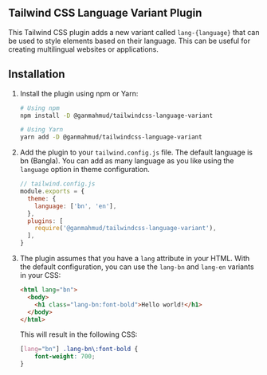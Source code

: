## Tailwind CSS Language Variant Plugin

This Tailwind CSS plugin adds a new variant called `lang-{language}` that can be used to style elements based on their language. This can be useful for creating multilingual websites or applications.

## Installation

1. Install the plugin using npm or Yarn:

    ```bash
    # Using npm
    npm install -D @ganmahmud/tailwindcss-language-variant

    # Using Yarn
    yarn add -D @ganmahmud/tailwindcss-language-variant
    ```
2. Add the plugin to your `tailwind.config.js` file. The default language is bn (Bangla). You can add as many language as you like using the `language` option in theme configuration.

    ```js
    // tailwind.config.js
    module.exports = {
      theme: {
        language: ['bn', 'en'],
      },
      plugins: [
        require('@ganmahmud/tailwindcss-language-variant'),
      ],
    }
    ```
3. The plugin assumes that you have a `lang` attribute in your HTML. With the default configuration, you can use the `lang-bn` and `lang-en` variants in your CSS:

    ```html
    <html lang="bn">
      <body>
        <h1 class="lang-bn:font-bold">Hello world!</h1>
      </body>
    </html>
    ```

    This will result in the following CSS:
    
    ```css
    [lang="bn"] .lang-bn\:font-bold {
        font-weight: 700;
    }
    ```

    